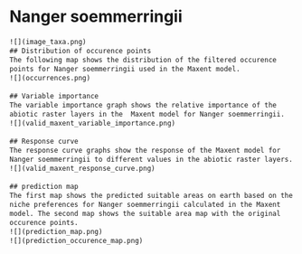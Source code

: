 # Nanger soemmerringii 
    ![](image_taxa.png) 
    ## Distribution of occurence points 
    The following map shows the distribution of the filtered occurence points for Nanger soemmerringii used in the Maxent model. 
    ![](occurrences.png)
    
    ## Variable importance 
    The variable importance graph shows the relative importance of the abiotic raster layers in the  Maxent model for Nanger soemmerringii. 
    ![](valid_maxent_variable_importance.png)
    
    ## Response curve 
    The response curve graphs show the response of the Maxent model for Nanger soemmerringii to different values in the abiotic raster layers. 
    ![](valid_maxent_response_curve.png)
    
    ## prediction map 
    The first map shows the predicted suitable areas on earth based on the niche preferences for Nanger soemmerringii calculated in the Maxent model. The second map shows the suitable area map with the original occurence points. 
    ![](prediction_map.png)
    ![](prediction_occurence_map.png)
    
